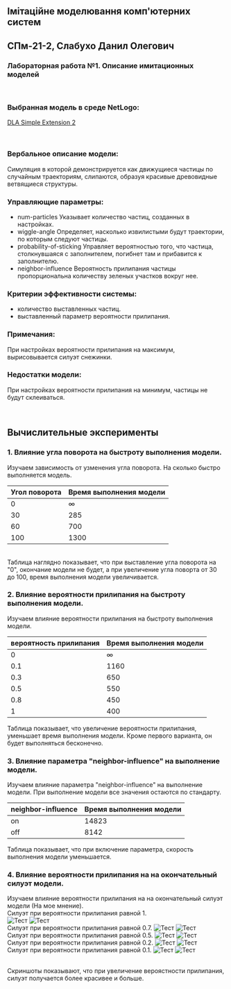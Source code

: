## Імітаційне моделювання комп'ютерних систем
## СПм-21-2, Слабухо Данил Олегович
### Лабораторная работа №**1**. Описание имитационных моделей

<br>

### Выбранная модель в среде NetLogo:
[DLA Simple Extension 2](http://www.netlogoweb.org/launch#http://www.netlogoweb.org/assets/modelslib/IABM%20Textbook/chapter%203/DLA%20Extensions/DLA%20Simple%20Extension%202.nlogo)

<br>

### Вербальное описание модели:
Симуляция в которой демонстрируется как движущиеся частицы по случайным траекториям, слипаются, образуя красивые древовидные ветвящиеся структуры.

### Управляющие параметры:
- num-particles Указывает количество частиц, созданных в настройках.
- wiggle-angle Определяет, насколько извилистыми будут траектории, по которым следуют частицы.
- probability-of-sticking Управляет вероятностью того, что частица, столкнувшаяся с заполнителем, погибнет там и прибавится к заполнителю.
- neighbor-influence Вероятность прилипания частицы пропорциональна количеству зеленых участков вокруг нее.

### Критерии эффективности системы:
- количество выставленных частиц.
- выставленный параметр вероятности прилипания.

### Примечания:
При настройках вероятности прилипания на максимум, вырисовывается силуэт снежинки.

### Недостатки модели:
При настройках вероятности прилипания на минимум, частицы не будут склеиваться.

<br>

## Вычислительные эксперименты

### 1. Влияние угла поворота на быстроту выполнения модели.
Изучаем зависимость от узменения угла поворота. На сколько быстро выполняется модель. 

<table>
<thead>
<tr><th>Угол поворота</th><th>Время выполнения модели</th></tr>
</thead>
<tbody>
<tr><td>0</td><td>∞</td></tr>
<tr><td>30</td><td>285</td></tr>
<tr><td>60</td><td>700</td></tr>
<tr><td>100</td><td>1300</td></tr>
</tbody>
</table>

<br>
Таблица наглядно показывает, что при выставление угла поворота на "0", окончание модели не будет, а при увеличение угла поворта от 30 до 100, время выполнения модели увеличивается.

### 2. Влияние вероятности прилипания на быстроту выполнения модели.
Изучаем влияние вероятности прилипания на быстроту выполнения модели.

<table>
<thead>
<tr><th>вероятность прилипания</th><th>Время выполнения модели</th></tr>
</thead>
<tbody>
<tr><td>0</td><td>∞</td></tr>
<tr><td>0.1</td><td>1160</td></tr>
<tr><td>0.3</td><td>650</td></tr>
<tr><td>0.5</td><td>550</td></tr>
<tr><td>0.8</td><td>450</td></tr>
<tr><td>1</td><td>400</td></tr>
</tbody>
</table>

Таблица показывает, что увеличение вероятности прилипания, уменьшает время выполнения модели. Кроме первого варианта, он будет выполняться бесконечно.

### 3. Влияние параметра "neighbor-influence" на выполнение модели.
Изучаем влияние параметра "neighbor-influence" на выполнение модели. При выполнение модели все значения остаются по стандарту.

<table>
<thead>
<tr><th>neighbor-influence</th><th>Время выполнения модели</th></tr>
</thead>
<tbody>
<tr><td>on</td><td>14823</td></tr>
<tr><td>off</td><td>8142</td></tr>
</tbody>
</table>

Таблица показывает, что при включение параметра, скорость выполнения модели уменьшается.

### 4. Влияние вероятности прилипания на на окончательный силуэт модели.
Изучаем влияние вероятности прилипания на на окончательный силуэт модели (На мое мнение). 
<br>
Силуэт при вероятности прилипания равной 1.
<br>
![Тест](1.png)
![Тест](1_2.png)
<br>
Силуэт при вероятности прилипания равной 0.7.
![Тест](2.png)
![Тест](2_2.png)
<br>
Силуэт при вероятности прилипания равной 0.5.
![Тест](3.png)
![Тест](3_2.png)
<br>
Силуэт при вероятности прилипания равной 0.2.
![Тест](4.png)
![Тест](4_2.png)
<br>
Силуэт при вероятности прилипания равной 0.1.
![Тест](5.png)
![Тест](5_2.png)
<br>

<br>
Скриншоты показывают, что при увеличение вероястности прилипания, силуэт получается более красивее и больше.
